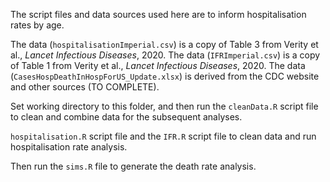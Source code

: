 The script files and data sources used here are to inform hospitalisation
rates by age.

The data (`hospitalisationImperial.csv`) is a copy of Table 3 from Verity et al., *Lancet Infectious Diseases*, 2020. The data (`IFRImperial.csv`) is a copy of Table 1 from Verity et al., *Lancet Infectious Diseases*, 2020. The data (`CasesHospDeathInHospForUS_Update.xlsx`) is derived from the CDC website and other sources (TO COMPLETE).

Set working directory to this folder, and then run the `cleanData.R` script file to clean and combine data for the subsequent analyses.


`hospitalisation.R` script file and the `IFR.R` script file to clean data and run hospitalisation rate analysis.

Then run the `sims.R` file to generate the death rate analysis.

